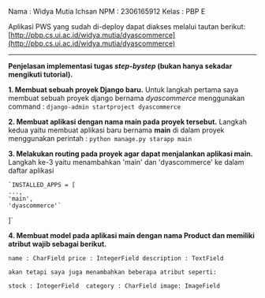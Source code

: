 Nama : Widya Mutia Ichsan
NPM : 2306165912
Kelas : PBP E

Aplikasi PWS yang sudah di-deploy dapat diakses melalui tautan berikut:
[http://pbp.cs.ui.ac.id/widya.mutia/dyascommerce](http://pbp.cs.ui.ac.id/widya.mutia/dyascommerce)

***
**Penjelasan implementasi tugas *step-bystep* (bukan hanya sekadar mengikuti tutorial).**


**1. Membuat sebuah proyek Django baru.**
    Untuk langkah pertama saya membuat sebuah proyek django bernama *dyascommerce* menggunakan command :
    `django-admin startproject dyascommerce`

**2. Membuat aplikasi dengan nama main pada proyek tersebut.**
    Langkah kedua yaitu membuat aplikasi baru bernama **main** di dalam proyek menggunakan perintah :
    `python manage.py starapp main`

**3. Melakukan routing pada proyek agar dapat menjalankan aplikasi main.**
    Langkah ke-3 yaitu menambahkan 'main' dan 'dyascommerce' ke dalam daftar aplikasi

    `INSTALLED_APPS = [
    ...,
    'main',
    'dyascommerce'`
]`

**4. Membuat model pada aplikasi main dengan nama Product dan memiliki atribut wajib sebagai berikut.**

` name : CharField
    price : IntegerField
    description : TextField `

    akan tetapi saya juga menambahkan beberapa atribut seperti:

` stock : IntegerField 
    category : CharField
     image: ImageField `






